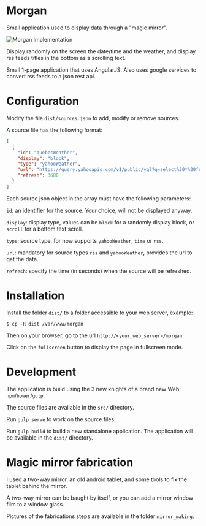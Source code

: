 # Morgan

Small application used to display data through a "magic mirror".

![Morgan implementation](https://raw.githubusercontent.com/babelouest/morgan/master/mirror_making/4.jpg)

Display randomly on the screen the date/time and the weather, and display rss feeds titles in the bottom as a scrolling text.

Small 1-page application that uses AngularJS. Also uses google services to convert rss feeds to a json rest api.

# Configuration

Modify the file `dist/sources.json` to add, modify or remove sources.

A source file has the following format:

```json
[
  {
    "id": "quebecWeather",
    "display": "block",
    "type": "yahooWeather",
    "url": "https://query.yahooapis.com/v1/public/yql?q=select%20*%20from%20weather.forecast%20where%20woeid%20in%20(select%20woeid%20from%20geo.places(1)%20where%20text%3D%22quebec%2C%20ca%22)%20%20and%20u%3D'c'&format=json&env=store%3A%2F%2Fdatatables.org%2Falltableswithkeys",
    "refresh": 3600
  }
]
```
Each source json object in the array must have the following parameters:

`id`: an identifier for the source. Your choice, will not be displayed anyway.

`display`: display type, values can be `block` for a randomly display block, or `scroll` for a bottom text scroll.

`type`: source type, for now supports `yahooWeather`, `time` or `rss`.

`url`: mandatory for source types `rss` and `yahooWeather`, provides the url to get the data.

`refresh`: specify the time (in seconds) when the source will be refreshed.

# Installation

Install the folder `dist/` to a folder accessible to your web server, example:

```shell
$ cp -R dist /var/www/morgan
```

Then on your browser, go to the url `http://<your_web_server>/morgan`

Click on the `fullscreen` button to display the page in fullscreen mode.

# Development

The application is build using the 3 new knights of a brand new Web: `npm`/`bower`/`gulp`.

The source files are available in the `src/` directory.

Run `gulp serve` to work on the source files.

Run `gulp build` to build a new standalone application. The application will be available in the `dist/` directory.

# Magic mirror fabrication

I used a two-way mirror, an old android tablet, and some tools to fix the tablet behind the mirror.

A two-way mirror can be baught by itself, or you can add a mirror window film to a window glass.

Pictures of the fabrications steps are available in the folder `mirror_making`.
